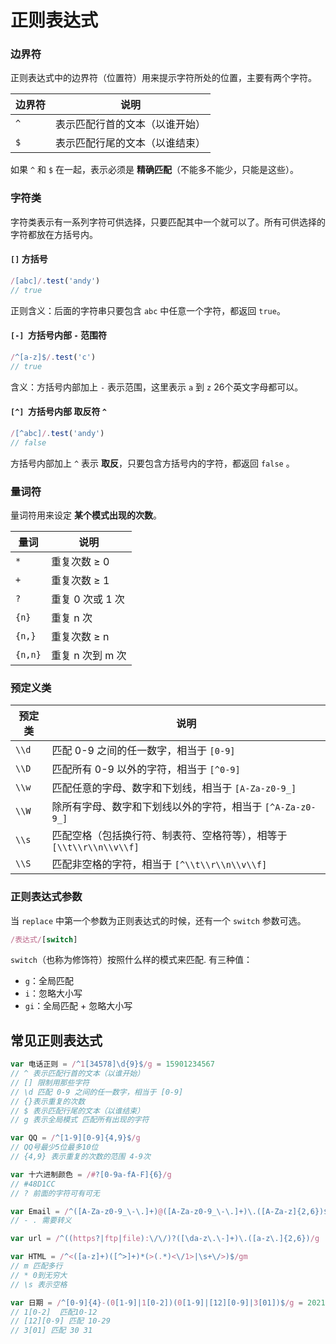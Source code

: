
# 正则表达式

### 边界符

正则表达式中的边界符（位置符）用来提示字符所处的位置，主要有两个字符。

| 边界符 | 说明 |
| --- | --- |
| `^` | 表示匹配行首的文本（以谁开始） |
| `$` | 表示匹配行尾的文本（以谁结束） |

如果 `^` 和 `$` 在一起，表示必须是 **精确匹配**（不能多不能少，只能是这些）。

### 字符类

字符类表示有一系列字符可供选择，只要匹配其中一个就可以了。所有可供选择的字符都放在方括号内。

#### `[]` 方括号

```javascript
/[abc]/.test('andy')
// true
```

正则含义：后面的字符串只要包含 `abc` 中任意一个字符，都返回 `true`。

#### `[-]`  方括号内部 `-` 范围符

```javascript
/^[a-z]$/.test('c')
// true
```

含义：方括号内部加上 `-` 表示范围，这里表示 `a` 到 `z` 26个英文字母都可以。

#### `[^]`  方括号内部 取反符 `^`

```javascript
/[^abc]/.test('andy')
// false
```

方括号内部加上 `^` 表示 **取反**，只要包含方括号内的字符，都返回 `false` 。

### 量词符

量词符用来设定 **某个模式出现的次数**。

| 量词 | 说明 |
| --- | --- |
| `*` | 重复次数 ≥ 0 |
| `+` | 重复次数 ≥ 1 |
| `?` | 重复 0 次或 1 次 |
| `{n}` | 重复 n 次 |
| `{n,}` | 重复次数 ≥ n |
| `{n,n}` | 重复 n 次到 m 次 |

### 预定义类

| 预定类 | 说明 |
| --- | --- |
| `\\d` | 匹配 0-9 之间的任一数字，相当于 `[0-9]` |
| `\\D` | 匹配所有 0-9 以外的字符，相当于 `[^0-9]` |
| `\\w` | 匹配任意的字母、数字和下划线，相当于 `[A-Za-z0-9_]` |
| `\\W` | 除所有字母、数字和下划线以外的字符，相当于 `[^A-Za-z0-9_]` |
| `\\s` | 匹配空格（包括换行符、制表符、空格符等），相等于`[\\t\\r\\n\\v\\f]` |
| `\\S` | 匹配非空格的字符，相当于 `[^\\t\\r\\n\\v\\f]` |

### 正则表达式参数

当 `replace` 中第一个参数为正则表达式的时候，还有一个 `switch` 参数可选。

```javascript
/表达式/[switch]
```

`switch`（也称为修饰符）按照什么样的模式来匹配. 有三种值：

- `g`：全局匹配
- `i`：忽略大小写
- `gi`：全局匹配 + 忽略大小写

## 常见正则表达式

```javascript
var 电话正则 = /^1[34578]\d{9}$/g = 15901234567
// ^ 表示匹配行首的文本（以谁开始）
// [] 限制用那些字符
// \d 匹配 0-9 之间的任一数字，相当于 [0-9]
// {}表示重复的次数
// $ 表示匹配行尾的文本（以谁结束）
// g 表示全局模式 匹配所有出现的字符

var QQ = /^[1-9][0-9]{4,9}$/g
// QQ号最少5位最多10位
// {4,9} 表示重复的次数的范围 4-9次

var 十六进制颜色 = /#?[0-9a-fA-F]{6}/g
// #48D1CC
// ? 前面的字符可有可无

var Email = /^([A-Za-z0-9_\-\.]+)@([A-Za-z0-9_\-\.]+)\.([A-Za-z]{2,6})$/g
// - . 需要转义

var url = /^((https?|ftp|file):\/\/)?([\da-z\.\-]+)\.([a-z\.]{2,6})/g

var HTML = /^<([a-z]+)([^>]+)*(>(.*)<\/1>|\s+\/>)$/gm
// m 匹配多行
// * 0到无穷大
// \s 表示空格

var 日期 = /^[0-9]{4}-(0[1-9]|1[0-2])(0[1-9]|[12][0-9]|3[01])$/g = 2021 - 10 - 01
// 1[0-2]  匹配10-12
// [12][0-9] 匹配 10-29
// 3[01] 匹配 30 31
```
